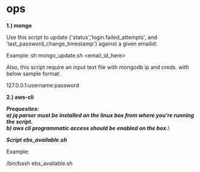 # ops

**1.) mongo**


Use this script to update {'status','login.failed_attempts', and 'last_password_change_timestamp'} against a given emailid:

Example: 
sh mongo_update.sh <email_id_here>

Also, this script require an input text file with mongodb ip and creds. with below sample format: 

127.0.0.1:username:password


**2.) aws-cli**

***Prequesites:\
a) jq parser must be installed on the linux box from where you're running the script.\
b) aws cli programmatic access should be enabled on the box.***\

***Script ebs_available.sh***

Example: 

/bin/bash ebs_available.sh






